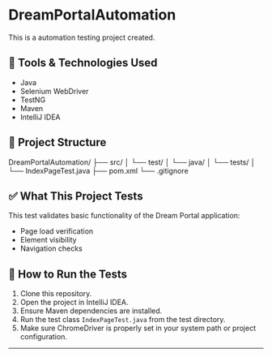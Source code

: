 # DreamPortalAutomation

This is a automation testing project created. 

## 🔧 Tools & Technologies Used
- Java
- Selenium WebDriver
- TestNG
- Maven
- IntelliJ IDEA

## 📂 Project Structure
DreamPortalAutomation/
├── src/
│ └── test/
│ └── java/
│ └── tests/
│ └── IndexPageTest.java
├── pom.xml
└── .gitignore


## ✅ What This Project Tests
This test validates basic functionality of the Dream Portal application:
- Page load verification
- Element visibility
- Navigation checks

## 🚀 How to Run the Tests
1. Clone this repository.
2. Open the project in IntelliJ IDEA.
3. Ensure Maven dependencies are installed.
4. Run the test class `IndexPageTest.java` from the test directory.
5. Make sure ChromeDriver is properly set in your system path or project configuration.
---

